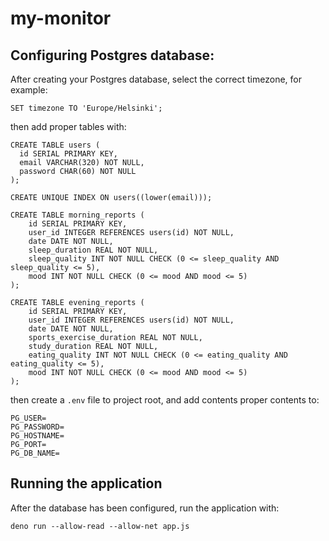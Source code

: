 # my-monitor

## Configuring Postgres database:

After creating your Postgres database, select the correct timezone, for example:

```
SET timezone TO 'Europe/Helsinki';
```

then add proper tables with:

```
CREATE TABLE users (
  id SERIAL PRIMARY KEY,
  email VARCHAR(320) NOT NULL,
  password CHAR(60) NOT NULL
);

CREATE UNIQUE INDEX ON users((lower(email)));

CREATE TABLE morning_reports (
    id SERIAL PRIMARY KEY,
    user_id INTEGER REFERENCES users(id) NOT NULL,
    date DATE NOT NULL,
    sleep_duration REAL NOT NULL,
    sleep_quality INT NOT NULL CHECK (0 <= sleep_quality AND sleep_quality <= 5),
    mood INT NOT NULL CHECK (0 <= mood AND mood <= 5)
);

CREATE TABLE evening_reports (
    id SERIAL PRIMARY KEY,
    user_id INTEGER REFERENCES users(id) NOT NULL,
    date DATE NOT NULL,
    sports_exercise_duration REAL NOT NULL,
    study_duration REAL NOT NULL,
    eating_quality INT NOT NULL CHECK (0 <= eating_quality AND eating_quality <= 5),
    mood INT NOT NULL CHECK (0 <= mood AND mood <= 5)
);
```

then create a `.env` file to project root, and add contents proper contents to:

```
PG_USER=
PG_PASSWORD=
PG_HOSTNAME=
PG_PORT=
PG_DB_NAME=
```

## Running the application

After the database has been configured, run the application with:

`deno run --allow-read --allow-net app.js`
